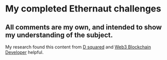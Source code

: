 # My completed Ethernaut challenges 

## All comments are my own, and intended to show my understanding of the subject.

My research found this content from [D squared](https://www.youtube.com/channel/UCVzcPkOAnbnzOpJzOCDNHwQ)
and [Web3 Blockchain Developer](https://www.youtube.com/c/Web3BlockchainDeveloper) helpful.
